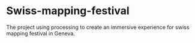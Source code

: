 # Swiss-mapping-festival
The project using processing to create an immersive experience for swiss mapping festival in Geneva.
